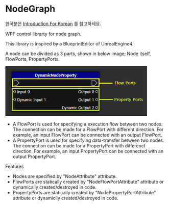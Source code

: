 # NodeGraph
한국분은 [Introduction For Korean](https://github.com/lifeisforu/NodeGraph/wiki/Introduction-For-Koeran) 를 참고하세요.

WPF control librarty for node graph.

This library is inspired by a BlueprintEditor of UnrealEngine4.

A node can be divided as 3 parts, shown in below image; Node itself, FlowPorts, PropertyPorts.

![](/Documents/Images/NodeParts.png)

* A FlowPort is used for specifying a execution flow between two nodes. The connection can be made for a FlowPort with different direction. For example, an input FlowPort can be connected with an output FlowPort.
* A PropertyPort is used for specifying data-transfer between two nodes. The connection can be made for a PropertyPort with differenct direction. For example, an input PropertyPort can be connected with an output PropertyPort.

Features
* Nodes are specified by "NodeAttribute" attribute.
* FlowPorts are statically created by "NodeFlowPortAttribute" attribute or dynamically created/destroyed in code.
* PropertyPorts are statically created by "NodePropertyPortAttribute" attribute or dynamiclly created/destroyed in code.



